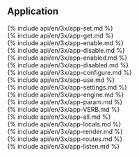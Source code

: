 <h2 id="application">Application</h2>

<section markdown="1">
  {% include api/en/3x/app-set.md %}
</section>

<section markdown="1">
  {% include api/en/3x/app-get.md %}
</section>

<section markdown="1">
  {% include api/en/3x/app-enable.md %}
</section>

<section markdown="1">
  {% include api/en/3x/app-disable.md %}
</section>

<section markdown="1">
  {% include api/en/3x/app-enabled.md %}
</section>

<section markdown="1">
  {% include api/en/3x/app-disabled.md %}
</section>

<section markdown="1">
  {% include api/en/3x/app-configure.md %}
</section>

<section markdown="1">
  {% include api/en/3x/app-use.md %}
</section>

<section markdown="1">
  {% include api/en/3x/app-settings.md %}
</section>

<section markdown="1">
  {% include api/en/3x/app-engine.md %}
</section>

<section markdown="1">
  {% include api/en/3x/app-param.md %}
</section>

<section markdown="1">
  {% include api/en/3x/app-VERB.md %}
</section>

<section markdown="1">
  {% include api/en/3x/app-all.md %}
</section>

<section markdown="1">
  {% include api/en/3x/app-locals.md %}
</section>

<section markdown="1">
  {% include api/en/3x/app-render.md %}
</section>

<section markdown="1">
  {% include api/en/3x/app-routes.md %}
</section>

<section markdown="1">
  {% include api/en/3x/app-listen.md %}
</section>
